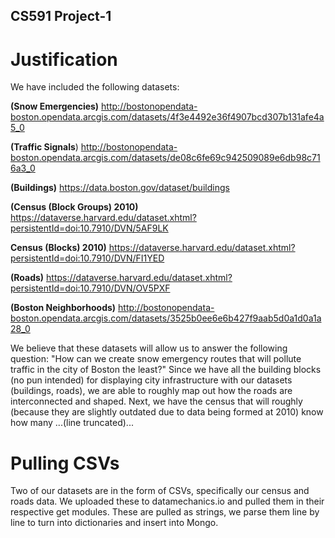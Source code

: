 ## CS591 Project-1

# Justification 
We have included the following datasets:

**(Snow Emergencies)**
http://bostonopendata-boston.opendata.arcgis.com/datasets/4f3e4492e36f4907bcd307b131afe4a5_0

**(Traffic Signals**) http://bostonopendata-boston.opendata.arcgis.com/datasets/de08c6fe69c942509089e6db98c716a3_0

**(Buildings)** https://data.boston.gov/dataset/buildings

**(Census (Block Groups) 2010)** https://dataverse.harvard.edu/dataset.xhtml?persistentId=doi:10.7910/DVN/5AF9LK

**Census (Blocks) 2010)** https://dataverse.harvard.edu/dataset.xhtml?persistentId=doi:10.7910/DVN/FI1YED

**(Roads)** https://dataverse.harvard.edu/dataset.xhtml?persistentId=doi:10.7910/DVN/OV5PXF

**(Boston Neighborhoods)** http://bostonopendata-boston.opendata.arcgis.com/datasets/3525b0ee6e6b427f9aab5d0a1d0a1a28_0

We believe that these datasets will allow us to answer the following question: "How can we create snow emergency routes that will pollute traffic in the city of Boston the least?" Since we have all the building blocks (no pun intended) for displaying city infrastructure with our datasets (buildings, roads), we are able to roughly map out how the roads are interconnected and shaped. Next, we have the census that will roughly (because they are slightly outdated due to data being formed at 2010) know how many ...(line truncated)...

# Pulling CSVs
Two of our datasets are in the form of CSVs, specifically our census and roads data. We uploaded these to datamechanics.io and pulled them in their respective get modules. These are pulled as strings, we parse them line by line to turn into dictionaries and insert into Mongo.
